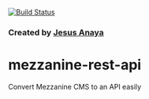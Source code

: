 [![Build Status](https://travis-ci.org/JesusAnaya/mezzanine-rest-api.svg?branch=master)](https://travis-ci.org/JesusAnaya/mezzanine-rest-api)

### Created by [Jesus Anaya](https://github.com/jesusanaya/)

mezzanine-rest-api
=============

Convert Mezzanine CMS to an API easily

